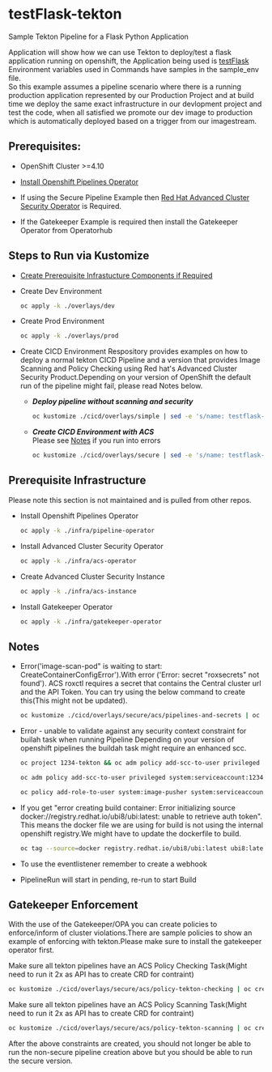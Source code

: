 # testFlask-tekton

Sample Tekton Pipeline for a Flask Python Application

Application will show how we can use Tekton to deploy/test a flask application running on openshift, the Application being used is [testFlask](https://github.com/MoOyeg/testFlask.git)  
Environment variables used in Commands have samples in the sample_env file.  
So this example assumes a pipeline scenario where there is a running production application represented by our Production Project and at build time we deploy the same exact infrastructure in our devlopment project and test the code, when all satisfied we promote our dev image to production which is automatically deployed based on a trigger from our imagestream.

## Prerequisites:
- OpenShift Cluster >=4.10

- [Install Openshift Pipelines Operator](https://docs.openshift.com/container-platform/4.11/cicd/pipelines/op-release-notes.html)

- If using the Secure Pipeline Example then [Red Hat Advanced Cluster Security Operator](https://docs.openshift.com/acs/3.74/installing/installing_ocp/install-rhacs-ocp.html) is Required.

- If the Gatekeeper Example is required then install the Gatekeeper Operator from Operatorhub

## Steps to Run via Kustomize

- [Create Prerequisite Infrastucture Components if Required](#prerequisite-infrastructure)

- Create Dev Environment

  ```bash
  oc apply -k ./overlays/dev
  ```

- Create Prod Environment

  ```bash
  oc apply -k ./overlays/prod
  ```

- Create CICD Environment
  Respository provides examples on how to deploy a normal tekton CICD Pipeline and a version that provides Image Scanning and Policy Checking using Red hat's Advanced Cluster Security Product.Depending on your version of OpenShift the default run of the pipeline might fail, please read Notes below.

  - **_Deploy pipeline without scanning and security_**  
    ```bash
    oc kustomize ./cicd/overlays/simple | sed -e 's/name: testflask-pipelinerun/# name: testflask-pipelinerun/' | oc create -f -
    ```

  - **_Create CICD Environment with ACS_**  
  Please see [Notes](#notes) if you run into errors

    ```bash
    oc kustomize ./cicd/overlays/secure | sed -e 's/name: testflask-pipelinerun/# name: testflask-pipelinerun/' | oc create -f -
    ```

## Prerequisite Infrastructure
Please note this section is not maintained and is pulled from other repos.

- Install Openshift Pipelines Operator
  ```bash
  oc apply -k ./infra/pipeline-operator
  ```

- Install Advanced Cluster Security Operator

  ```bash
  oc apply -k ./infra/acs-operator
  ```

- Create Advanced Cluster Security Instance

  ```bash
  oc apply -k ./infra/acs-instance
  ```

- Install Gatekeeper Operator

  ```bash
  oc apply -k ./infra/gatekeeper-operator
  ```
## Notes

- Error('image-scan-pod" is waiting to start: CreateContainerConfigError').With error ('Error: secret "roxsecrets" not found'). ACS roxctl requires a secret that contains the Central cluster url and the API Token. You can try using the below command to create this(This might not be updated).  
  ```bash
  oc kustomize ./cicd/overlays/secure/acs/pipelines-and-secrets | oc create -f -
  ```

- Error - unable to validate against any security context constraint for builah task when running Pipeline
Depending on your version of openshift pipelines the buildah task might require an enhanced scc.  

  ```bash
  oc project 1234-tekton && oc adm policy add-scc-to-user privileged -z pipeline
  ```
  ```bash
  oc adm policy add-scc-to-user privileged system:serviceaccount:1234-tekton:pipeline
  ```
  ```bash
  oc policy add-role-to-user system:image-pusher system:serviceaccount:1234-tekton:pipeline
  ```

- If you get "error creating build container: Error initializing source docker://registry.redhat.io/ubi8/ubi:latest: unable to retrieve auth token". This means the docker file we are using for build is not using the internal openshift registry.We might have to update the dockerfile to build.
  ```bash
  oc tag --source=docker registry.redhat.io/ubi8/ubi:latest ubi8:latest -n openshift
  ```

- To use the eventlistener remember to create a webhook  

- PipelineRun will start in pending, re-run to start Build  

<!-- 1 If using the internal openshift registry ACS requires integration to the internal openshift registry and access to pull.You can try using the below command to create this(This might not be updated).  
 `kustomize build ./cicd/overlays/secure/acs/pipelines-and-secrets | oc create -f -` -->

## Gatekeeper Enforcement 
With the use of the Gatekeeper/OPA you can create policies to enforce/inform of cluster violations.There are sample policies to show an example of enforcing with tekton.Please make sure to install the gatekeeper operator first.

Make sure all tekton pipelines have an ACS Policy Checking Task(Might need to run it 2x as API has to create CRD for contraint)  
```bash
oc kustomize ./cicd/overlays/secure/acs/policy-tekton-checking | oc create -f -
```

Make sure all tekton pipelines have an ACS Policy Scanning Task(Might need to run it 2x as API has to create CRD for contraint)  
```bash
oc kustomize ./cicd/overlays/secure/acs/policy-tekton-scanning | oc create -f -
```

After the above constraints are created, you should not longer be able to run the non-secure pipeline creation above but you should be able to run the secure version.

